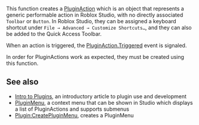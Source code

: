 This function creates a [PluginAction](https://developer.roblox.com/en-us/api-reference/class/PluginAction) which is an object that represents a generic performable action in Roblox Studio, with no directly associated `Toolbar` or `Button`. In Roblox Studio, they can be assigned a keyboard shortcut under `File → Advanced → Customize Shortcuts…`, and they can also be added to the Quick Access Toolbar.

When an action is triggered, the [PluginAction.Triggered](https://developer.roblox.com/en-us/api-reference/event/PluginAction/Triggered) event is signaled.

In order for PluginActions work as expected, they must be created using this function.

See also
--------

*   [Intro to Plugins](https://developer.roblox.com/en-us/articles/intro-to-plugins), an introductory article to plugin use and development
*   [PluginMenu](https://developer.roblox.com/en-us/api-reference/class/PluginMenu), a context menu that can be shown in Studio which displays a list of PluginActions and supports submenus
*   [Plugin:CreatePluginMenu](https://developer.roblox.com/en-us/api-reference/function/Plugin/CreatePluginMenu), creates a PluginMenu